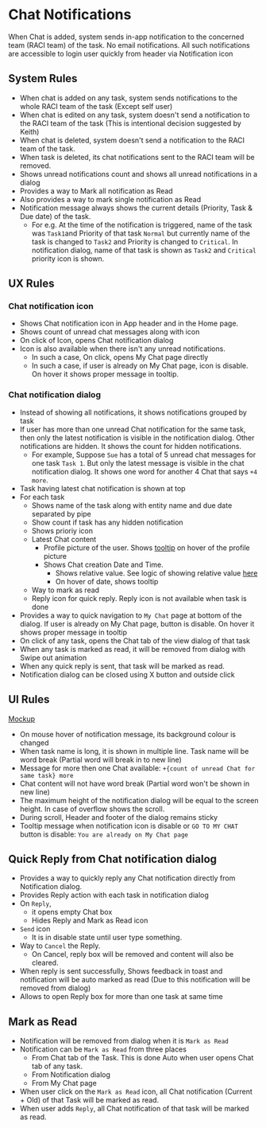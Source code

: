 # Chat Notifications

When Chat is added, system sends in-app notification to the concerned team (RACI team) of the task. No email notifications. All such notifications are accessible to login user quickly from header via Notification icon

## System Rules

- When chat is added on any task, system sends notifications to the whole RACI team of the task (Except self user)
- When chat is edited on any task, system doesn't send a notification to the RACI team of the task (This is intentional decision suggested by Keith)
- When chat is deleted, system doesn't send a notification to the RACI team of the task.
- When task is deleted, its chat notifications sent to the RACI team will be removed.
- Shows unread notifications count and shows all unread notifications in a dialog
- Provides a way to Mark all notification as Read
- Also provides a way to mark single notification as Read
- Notification message always shows the current details (Priority, Task & Due date) of the task. 
  - For e.g. At the time of the notification is triggered, name of the task was `Task1`and Priority of that task `Normal` but currently name of the task is changed to `Task2` and Priority is changed to `Critical`. In notification dialog, name of that task is shown as `Task2` and `Critical` priority icon is shown.

## UX Rules

### Chat notification icon

- Shows Chat notification icon in App header and in the Home page.
- Shows count of unread chat messages along with icon
- On click of Icon, opens Chat notification dialog
- Icon is also available when there isn't any unread notifications. 
  - In such a case, On click, opens My Chat page directly
  - In such a case, if user is already on My Chat page, icon is disable. On hover it shows proper message in tooltip.

### Chat notification dialog
- Instead of showing all notifications, it shows notifications grouped by task
- If user has more than one unread Chat notification for the same task, then only the latest notification is visible in the notification dialog. Other notifications are hidden. It shows the count for hidden notifications.
  - For example, Suppose `Sue` has a total of 5 unread chat messages for one task `Task 1`. But only the latest message is visible in the chat notification dialog. It shows one word for another 4 Chat that says `+4 more`.
- Task having latest chat notification is shown at top
- For each task
  - Shows name of the task along with entity name and due date separated by pipe
  - Show count if task has any hidden notification
  - Shows prioriy icon
  - Latest Chat content 
    - Profile picture of the user. Shows [tooltip](../tasks/task-instance.md#profile-picture-tooltip) on hover of the profile picture
    - Shows Chat creation Date and Time. 
      - Shows relative value. See logic of showing relative value [here](./chat.md#browse-chat-of-a-task-chat-tab)
      - On hover of date, shows tooltip
  - Way to mark as read
  - Reply icon for quick reply. Reply icon is not available when task is done
- Provides a way to quick navigation to `My Chat` page at bottom of the dialog. If user is already on My Chat page, button is disable. On hover it shows proper message in tooltip
- On click of any task, opens the Chat tab of the view dialog of that task
- When any task is marked as read, it will be removed from dialog with Swipe out animation
- When any quick reply is sent, that task will be marked as read.
- Notification dialog can be closed using X button and outside click

## UI Rules
[Mockup](https://drive.google.com/file/d/18Zw0BxA1f0kNqxOrJrNC9MrVxLMH7yq2/view?usp=sharing)
- On mouse hover of notification message, its background colour is changed
- When task name is long, it is shown in multiple line. Task name will be word break (Partial word will break in to new line)
- Message for more then one Chat available: `+{count of unread Chat for same task} more`
- Chat content will not have word break (Partial word won't be shown in new line)
- The maximum height of the notification dialog will be equal to the screen height. In case of overflow shows the scroll.
- During scroll, Header and footer of the dialog remains sticky
- Tooltip message when notification icon is disable or `GO TO MY CHAT` button is disable: `You are already on My Chat page`


## Quick Reply from Chat notification dialog

- Provides a way to quickly reply any Chat notification directly from Notification dialog. 
- Provides Reply action with each task in notification dialog
- On `Reply`, 
  - it opens empty Chat box
  - Hides Reply and Mark as Read icon 
- `Send` icon 
  - It is in disable state until user type something. 
- Way to `Cancel` the Reply. 
  - On Cancel, reply box will be removed and content will also be cleared.
- When reply is sent successfully, Shows feedback in toast and notification will be auto marked as read (Due to this notification will be removed from dialog)
- Allows to open Reply box for more than one task at same time


## Mark as Read

- Notification will be removed from dialog when it is `Mark as Read`
- Notification can be `Mark as Read` from three places
  - From Chat tab of the Task. This is done Auto when user opens Chat tab of any task. 
  - From Notification dialog
  - From My Chat page
- When user click on the `Mark as Read` icon, all Chat notification (Current + Old) of that Task will be marked as read.
- When user adds `Reply`, all Chat notification of that task will be marked as read.

